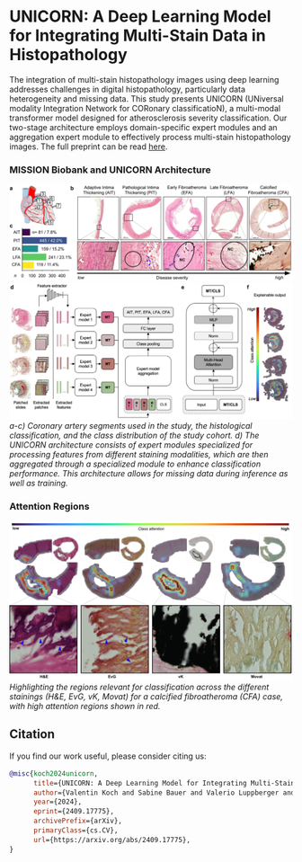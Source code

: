 # UNICORN: A Deep Learning Model for Integrating Multi-Stain Data in Histopathology

The integration of multi-stain histopathology images using deep learning addresses challenges in digital histopathology, particularly data heterogeneity and missing data. This study presents UNICORN (UNiversal modality Integration Network for CORonary classificatioN), a multi-modal transformer model designed for atherosclerosis severity classification. Our two-stage architecture employs domain-specific expert modules and an aggregation expert module to effectively process multi-stain histopathology images. The full preprint can be read [here](https://arxiv.org/abs/2409.17775v1).

### MISSION Biobank and UNICORN Architecture
![Figure 1](media_files/fig1_p1.png)
![Figure 1](media_files/fig1b_new.png)
*a-c) Coronary artery segments used in the study, the histological classification, and the class distribution of the study cohort. 
d) The UNICORN architecture consists of expert modules specialized for processing features from different staining modalities, which are then aggregated through a specialized module to enhance classification performance. This architecture allows for missing data during inference as well as training.*

###  Attention Regions
![Figure 5](media_files/fig5.png)
*Highlighting the regions relevant for classification across the different stainings (H&E, EvG, vK, Movat) for a calcified fibroatheroma (CFA) case, with high attention regions shown in red.*

## Citation
If you find our work useful, please consider citing us:

```bibtex
@misc{koch2024unicorn,
      title={UNICORN: A Deep Learning Model for Integrating Multi-Stain Data in Histopathology}, 
      author={Valentin Koch and Sabine Bauer and Valerio Luppberger and Michael Joner and Heribert Schunkert and Julia A. Schnabel and Moritz von Scheidt and Carsten Marr},
      year={2024},
      eprint={2409.17775},
      archivePrefix={arXiv},
      primaryClass={cs.CV},
      url={https://arxiv.org/abs/2409.17775}, 
}

